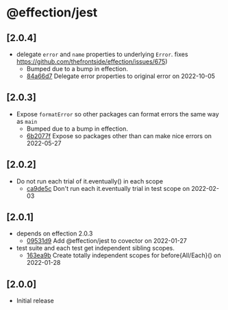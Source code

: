 # @effection/jest

## \[2.0.4]

- delegate `error` and `name` properties to underlying `Error`. fixes  https://github.com/thefrontside/effection/issues/675)
  - Bumped due to a bump in effection.
  - [84a66d7](https://github.com/thefrontside/effection/commit/84a66d799060ba2292fff2482d87bf6abafa7937) Delegate error properties to original error on 2022-10-05

## \[2.0.3]

- Expose `formatError` so other packages can format errors the same way as `main`
  - Bumped due to a bump in effection.
  - [6b2077f](https://github.com/thefrontside/effection/commit/6b2077f6217883630e20df4569e22d2ebce3a6ce) Expose  so packages other than  can make nice errors on 2022-05-27

## \[2.0.2]

- Do not run each trial of it.eventually() in each scope
  - [ca9de5c](https://github.com/thefrontside/effection/commit/ca9de5c0e6dc0baa33a05772ab53154fea385326) Don't run each it.eventually trial in test scope on 2022-02-03

## \[2.0.1]

- depends on effection 2.0.3
  - [09531d9](https://github.com/thefrontside/effection/commit/09531d978cd4c3468098bd21d44d68b63ebc5cb6) Add @effection/jest to covector on 2022-01-27
- test suite and each test get independent sibling scopes.
  - [163ea9b](https://github.com/thefrontside/effection/commit/163ea9bdde09eab82f8eec50d7a877e6404be226) Create totally independent scopes for before{All/Each}() on 2022-01-28

## \[2.0.0]

- Initial release
